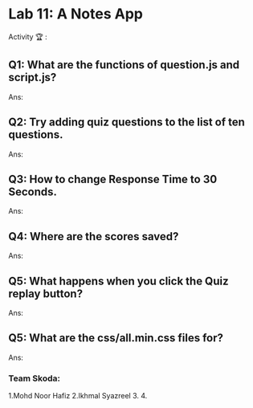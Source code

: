 # Lab 11: A Notes App

Activity 🏆 :
## Q1: What are the functions of question.js and script.js?
Ans:

## Q2: Try adding quiz questions to the list of ten questions.
Ans:

## Q3: How to change Response Time to 30 Seconds.
Ans:

## Q4: Where are the scores saved?
Ans:

## Q5: What happens when you click the Quiz replay button?
Ans:

## Q5: What are the css/all.min.css files for?
Ans:

### Team Skoda:
1.Mohd Noor Hafiz
2.Ikhmal Syazreel
3.
4.
